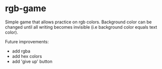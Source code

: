 # rgb-game

Simple game that allows practice on rgb colors. Background color can be changed until all writing becomes invisible (i.e background color equals text color).

Future improvements:
- add rgba
- add hex colors
- add 'give up' button
